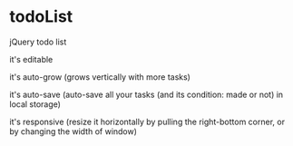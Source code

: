 # todoList

jQuery todo list

it's editable

it's auto-grow (grows vertically with more tasks)

it's auto-save (auto-save all your tasks (and its condition: made or not) in local storage)

it's responsive (resize it horizontally by pulling the right-bottom corner, or by changing the width of window)
